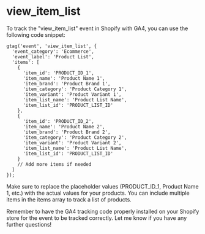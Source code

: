 # view_item_list

To track the "view_item_list" event in Shopify with GA4, you can use the following code snippet:

```
gtag('event', 'view_item_list', {
  'event_category': 'Ecommerce',
  'event_label': 'Product List',
  'items': [
    {
      'item_id': 'PRODUCT_ID_1',
      'item_name': 'Product Name 1',
      'item_brand': 'Product Brand 1',
      'item_category': 'Product Category 1',
      'item_variant': 'Product Variant 1',
      'item_list_name': 'Product List Name',
      'item_list_id': 'PRODUCT_LIST_ID'
    },
    {
      'item_id': 'PRODUCT_ID_2',
      'item_name': 'Product Name 2',
      'item_brand': 'Product Brand 2',
      'item_category': 'Product Category 2',
      'item_variant': 'Product Variant 2',
      'item_list_name': 'Product List Name',
      'item_list_id': 'PRODUCT_LIST_ID'
    }
    // Add more items if needed
  ]
});
```

Make sure to replace the placeholder values (PRODUCT_ID_1, Product Name 1, etc.) with the actual values for your products. You can include multiple items in the items array to track a list of products.

Remember to have the GA4 tracking code properly installed on your Shopify store for the event to be tracked correctly. Let me know if you have any further questions!